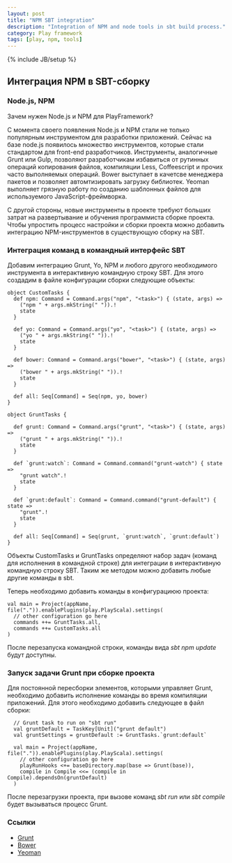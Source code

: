 ```yaml
---
layout: post
title: "NPM SBT integration"
description: "Integration of NPM and node tools in sbt build process."
category: Play framework
tags: [play, npm, tools]
---
```

{% include JB/setup %}

## Интеграция NPM в SBT-сборку

### Node.js, NPM

Зачем нужен Node.js и NPM для PlayFramework?

С момента своего появления Node.js и NPM стали не только популярным инструментом для разработки приложений.
Сейчас на базе node.js появилось множество инструментов, которые стали стандартом для front-end разработчиков.
Инструменты, аналогичные Grunt или Gulp, позволяют разработчикам избавиться от рутинных операций копирования файлов, компиляции Less, Coffeescript и прочих часто выполняемых операций.
Bower выступает в качетсве менеджера пакетов и позволяет автомтизировать загрузку библиотек.
Yeoman выполняет грязную работу по созданию шаблонных файлов для используемого JavaScript-фреймворка.

С другой стороны, новые инструменты в проекте требуют больших затрат на развертывание и обучения программиста сборке проекта.
Чтобы упростить процесс настройки и сборки проекта можно добавить интеграцию NPM-инструментов в существующую сборку на SBT.

### Интеграция команд в командный интерфейс SBT

Добавим интеграцию Grunt, Yo, NPM и любого другого необходимого инструмента в интерактивную командную строку SBT.
Для этого создадим в файле конфигурации сборки следующие объекты:

    object CustomTasks {
      def npm: Command = Command.args("npm", "<task>") { (state, args) =>
        ("npm " + args.mkString(" ")).!
        state
      }

      def yo: Command = Command.args("yo", "<task>") { (state, args) =>
        ("yo " + args.mkString(" ")).!
        state
      }

      def bower: Command = Command.args("bower", "<task>") { (state, args) =>
        ("bower " + args.mkString(" ")).!
        state
      }

      def all: Seq[Command] = Seq(npm, yo, bower)
    }

    object GruntTasks {

      def grunt: Command = Command.args("grunt", "<task>") { (state, args) =>
        ("grunt " + args.mkString(" ")).!
        state
      }

      def `grunt:watch`: Command = Command.command("grunt-watch") { state =>
        "grunt watch".!
        state
      }

      def `grunt:default`: Command = Command.command("grunt-default") { state =>
        "grunt".!
        state
      }

      def all: Seq[Command] = Seq(grunt, `grunt:watch`, `grunt:default`)
    }

Объекты CustomTasks и GruntTasks определяют набор задач (команд для исполнения в командной строке) для интеграции в интерактивную командную строку SBT.
Таким же методом можно добавить любые другие команды в sbt.

Теперь необходимо добавить команды в конфигурациюю проекта:

    val main = Project(appName, file(".")).enablePlugins(play.PlayScala).settings(
      // other configuration go here
      commands ++= GruntTasks.all,
      commands ++= CustomTasks.all
    )

После перезапуска командной строки, команды вида *sbt npm update* будут доступны.

### Запуск задачи Grunt при сборке проекта

Для постоянной пересборки элементов, которыми управляет Grunt, необходимо добавить исполнение команды во время компиляции приложений.
Для этого необходимо добавить следующее в файл сборки:

      // Grunt task to run on "sbt run"
      val gruntDefault = TaskKey[Unit]("grunt default")
      val gruntSettings = gruntDefault := GruntTasks.`grunt:default`

      val main = Project(appName, file(".")).enablePlugins(play.PlayScala).settings(
        // other configuration go here
        playRunHooks <+= baseDirectory.map(base => Grunt(base)),
        compile in Compile <<= (compile in Compile).dependsOn(gruntDefault)
      )

После перезагрузки проекта, при вызове команд _sbt run_ или _sbt compile_ будет вызываться процесс Grunt.

### Ссылки

* [Grunt](http://gruntjs.com/)
* [Bower](http://bower.io/)
* [Yeoman](http://yeoman.io/)
